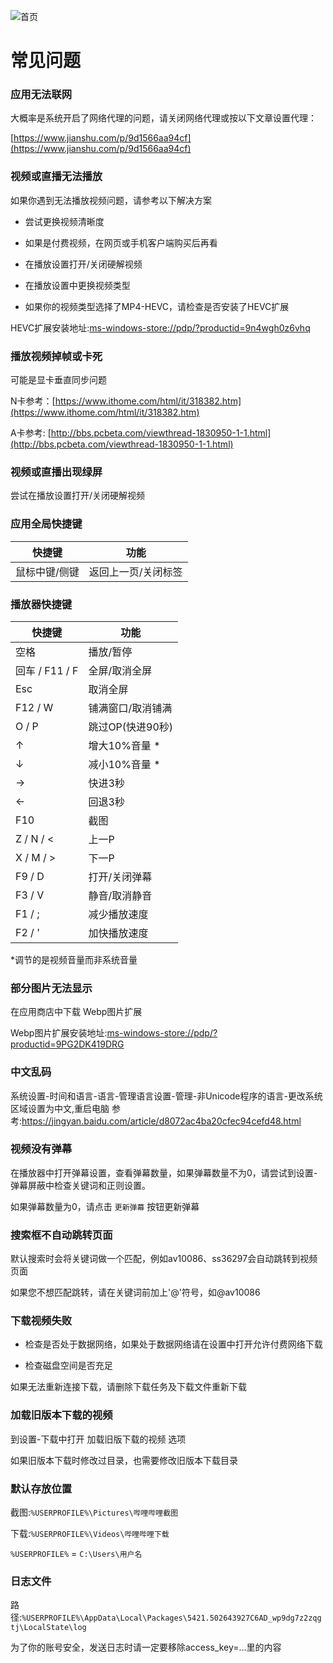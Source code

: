 ![首页](https://i.loli.net/2021/01/08/w8m12yjO4zBqnNL.png)

# 常见问题

### 应用无法联网

大概率是系统开启了网络代理的问题，请关闭网络代理或按以下文章设置代理：

[https://www.jianshu.com/p/9d1566aa94cf](https://www.jianshu.com/p/9d1566aa94cf)

### 视频或直播无法播放

如果你遇到无法播放视频问题，请参考以下解决方案

* 尝试更换视频清晰度

* 如果是付费视频，在网页或手机客户端购买后再看

* 在播放设置打开/关闭硬解视频

* 在播放设置中更换视频类型

* 如果你的视频类型选择了MP4-HEVC，请检查是否安装了HEVC扩展

HEVC扩展安装地址:[ms-windows-store://pdp/?productid=9n4wgh0z6vhq](ms-windows-store://pdp/?productid=9n4wgh0z6vhq)

### 播放视频掉帧或卡死

可能是显卡垂直同步问题

N卡参考：[https://www.ithome.com/html/it/318382.htm](https://www.ithome.com/html/it/318382.htm)

A卡参考: [http://bbs.pcbeta.com/viewthread-1830950-1-1.html](http://bbs.pcbeta.com/viewthread-1830950-1-1.html)

### 视频或直播出现绿屏

尝试在播放设置打开/关闭硬解视频

### 应用全局快捷键

|  快捷键   | 功能  |
|  ----  | ----  |
| 鼠标中键/侧键  | 返回上一页/关闭标签 |


### 播放器快捷键

| 快捷键 | 功能 |
|  ----  | ----  |
|空格 | 播放/暂停|
|回车 / F11 / F  | 全屏/取消全屏 |
|Esc| 取消全屏 |
|F12 / W | 铺满窗口/取消铺满 |
|O / P | 跳过OP(快进90秒) |
|↑ | 增大10%音量 *|
|↓ | 减小10%音量 *|
|→ | 快进3秒 |
|← | 回退3秒 |
|F10 | 截图 |
|Z / N / <  | 上一P|
|X / M / >  | 下一P|
|F9 / D | 打开/关闭弹幕|
|F3 / V | 静音/取消静音|
|F1 / ; | 减少播放速度|
|F2 / ' | 加快播放速度|

*调节的是视频音量而非系统音量

### 部分图片无法显示

在应用商店中下载 Webp图片扩展

Webp图片扩展安装地址:[ms-windows-store://pdp/?productid=9PG2DK419DRG](ms-windows-store://pdp/?productid=9PG2DK419DRG)

### 中文乱码

系统设置-时间和语言-语言-管理语言设置-管理-非Unicode程序的语言-更改系统区域设置为中文,重启电脑
参考:https://jingyan.baidu.com/article/d8072ac4ba20cfec94cefd48.html

### 视频没有弹幕

在播放器中打开弹幕设置，查看弹幕数量，如果弹幕数量不为0，请尝试到设置-弹幕屏蔽中检查关键词和正则设置。

如果弹幕数量为0，请点击 `更新弹幕` 按钮更新弹幕

### 搜索框不自动跳转页面

默认搜索时会将关键词做一个匹配，例如av10086、ss36297会自动跳转到视频页面

如果您不想匹配跳转，请在关键词前加上'@'符号，如@av10086

### 下载视频失败

* 检查是否处于数据网络，如果处于数据网络请在设置中打开允许付费网络下载

* 检查磁盘空间是否充足

如果无法重新连接下载，请删除下载任务及下载文件重新下载

### 加载旧版本下载的视频

到设置-下载中打开 加载旧版下载的视频 选项

如果旧版本下载时修改过目录，也需要修改旧版本下载目录


### 默认存放位置

截图:`%USERPROFILE%\Pictures\哔哩哔哩截图`

下载:`%USERPROFILE%\Videos\哔哩哔哩下载`

`%USERPROFILE%` = `C:\Users\用户名`

### 日志文件

路径:`%USERPROFILE%\AppData\Local\Packages\5421.502643927C6AD_wp9dg7z2zqgtj\LocalState\log`

为了你的账号安全，发送日志时请一定要移除access_key=...里的内容
